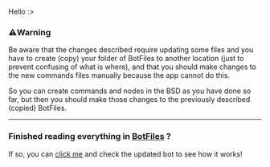 Hello :>

### ⚠️Warning

Be aware that the changes described require updating some files and you have to create (copy) your folder of BotFiles to another location (just to prevent confusing of what is where), and that you should make changes to the new commands files manually because the app cannot do this.

So you can create commands and nodes in the BSD as you have done so far, but then you should make those changes to the previously described (copied) BotFiles.

---

### Finished reading everything in [BotFiles](https://github.com/miroxik74/dbs-mods/tree/main/NewBotFiles/BotFiles) ?
If so, you can [click me](https://github.com/miroxik74/dbs-mods/tree/main/NewBotFiles/Dont_go_to_this_folder_if_you_didnt_finished) and check the updated bot to see how it works!
